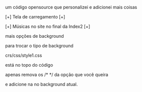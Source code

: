 um código opensource que personalizei e adicionei mais coisas

[+] Tela de carregamento [+]

[+] Músicas no site no final da Index2 [+]

mais opções de background

para trocar o tipo de background

crs/css/style1.css

está no topo do código

apenas remova os /*  */ da opção que você queira

e adicione na no background atual.
